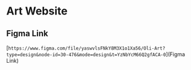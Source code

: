# Art Website

## Figma Link

[`https://www.figma.com/file/yaswvlsFNkY8M3X1o1Xa56/Oli-Art?type=design&node-id=30-476&mode=design&t=YzNbYcM66Q2gfACA-0`](Figma Link)
